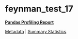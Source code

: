 # feynman_test_17

[**Pandas Profiling Report**](https://epistasislab.github.io/pmlb/profile/feynman_test_17.html)

[Metadata](metadata.yaml) | [Summary Statistics](summary_stats.tsv)

